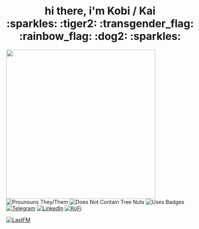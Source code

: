 <h1 align="center">
hi there, i'm Kobi / Kai<br />
:sparkles: :tiger2: :transgender_flag: :rainbow_flag: :dog2: :sparkles:
</h1>

<img src="https://github-readme-stats.vercel.app/api/top-langs/?username=anuraghazra&layout=compact" width="400" align="left" /> 

![Prounouns They/Them](https://img.shields.io/static/v1?label=pronouns&message=they/them&labelColor=8FC965&color=419B5A&style=for-the-badge)
![Does Not Contain Tree Nuts](https://img.shields.io/static/v1?label=does%20not%20contain&message=tree%20nuts&labelColor=3BC4F3&color=3C9AD5&style=for-the-badge)
![Uses Badges](https://img.shields.io/static/v1?label=uses&message=badges&labelColor=38C1D0&color=45A4B8&style=for-the-badge)
[![Telegram](https://img.shields.io/badge/Telegram-2CA5E0?style=for-the-badge&logo=telegram&logoColor=white)](https://t.me/kaitiggy)
[![LinkedIn](https://img.shields.io/badge/LinkedIn-0077B5?style=for-the-badge&logo=linkedin&logoColor=white)](https://linkedin.com/in/kobitate)
[![KoFi](https://img.shields.io/badge/Ko--fi-F16061?style=for-the-badge&logo=ko-fi&logoColor=white)](https://ko-fi.com/KaiTiggy)

[![LastFM](https://badges.lastfm.workers.dev/last-played?user=kaitiggy&style=for-the-badge&labelColor=EF4041&color=C1282D)](https://last.fm/user/kaitiggy) 
